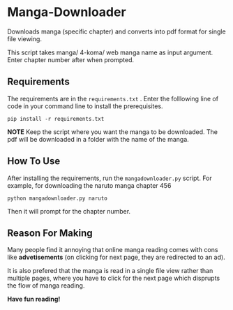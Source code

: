 # Manga-Downloader
Downloads manga (specific chapter) and converts into pdf format for single file viewing.

This script takes manga/ 4-koma/ web manga name as input argument. Enter chapter number after when prompted.

## Requirements
The requirements are in the ```requirements.txt``` .
Enter the folllowing line of code in your command line to install the prerequisites.

```pip install -r requirements.txt```

**NOTE**
Keep the script where you want the manga to be downloaded. The pdf will be downloaded in a folder with the name of the manga.


## How To Use
After installing the requirements, run the ```mangadownloader.py``` script.
For example, for downloading the naruto manga chapter 456

```python mangadownloader.py naruto```

Then it will prompt for the chapter number.

## Reason For Making
Many people find it annoying that online manga reading comes with cons like **advetisements** (on clicking for next page, they are redirected to an ad).

It is also prefered that the manga is read in a single file view rather than multiple pages, where you have to click for the next page which disprupts the flow of manga reading.

**Have fun reading!**
